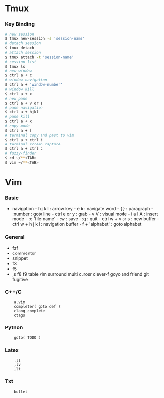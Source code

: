 # Tmux
### Key Binding
```sh
# new session
$ tmux new-session -s 'session-name'
# detach session
$ tmux detach
# attach session
$ tmux attach -t 'session-name'
# session list
$ tmux ls
# new window
$ ctrl a + c
# window navigation
$ ctrl a + 'window-number'
# window kill
$ ctrl a + x
# new pane
$ ctrl a + v or s
# pane navigation
$ ctrl a + hjkl
# pane kill
$ ctrl a + x
# copy mode
$ ctrl a + [
# terminal copy and past to vim
$ ctrl a + ctrl t
# terminal screen capture
$ ctrl a + ctrl c
# fuzzy-finder
$ cd ~/**<TAB>
$ vim ~/**<TAB>
```
# Vim
### Basic
- navigation
        - h j k l : arrow key
        - e b : navigate word
        - { } : paragraph
        - :number : goto line
        - ctrl e or y : grab
        - v V : visual mode
        - i a I A : insert mode
        - :e 'file-name' 
        - :w : save
        - :q : quit
        - ctrl w + v or s : new buffer
        - ctrl w + h j k l : navigation buffer
        - f + 'alphabet' : goto alphabet

### General
- fzf
- commenter
- snippet
- f3
- f5
- ,s
        f8
        f9
        table
        vim surround
        multi curosr
        clever-f
        goyo and friend
        git fugitive

### C++/C
        a.vim
        completer( goto def )
        clang_complete
        ctags

### Python
        goto( TODO )

### Latex
        ,ll
        ,lv
        ,lt

### Txt
        bullet

